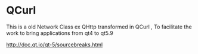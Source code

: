 # QCurl
This is a old Network Class ex QHttp transformed in QCurl , To facilitate the work to bring applications from qt4 to qt5.9 

http://doc.qt.io/qt-5/sourcebreaks.html



